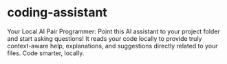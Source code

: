 # coding-assistant
Your Local AI Pair Programmer: Point this AI assistant to your project folder and start asking questions! It reads your code locally to provide truly context-aware help, explanations, and suggestions directly related to your files. Code smarter, locally.
